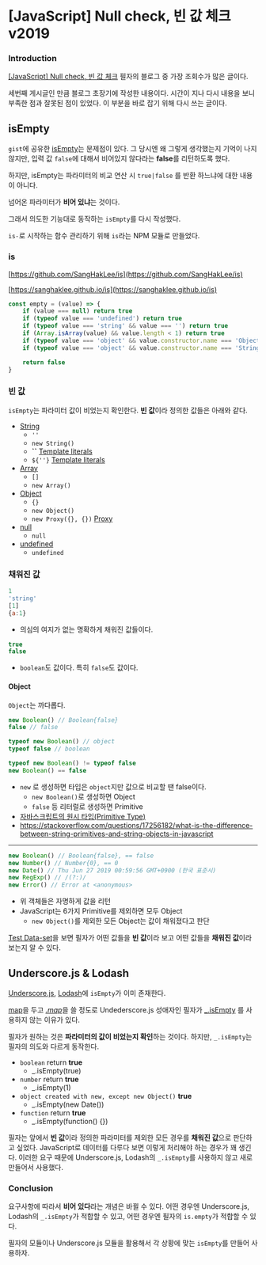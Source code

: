 
# [JavaScript] Null check, 빈 값 체크 v2019

###  Introduction
[[JavaScript] Null check, 빈 값 체크](https://sanghaklee.tistory.com/3) 필자의 블로그 중 가장 조회수가 많은 글이다.

세번째 게시글인 만큼 블로그 초장기에 작성한 내용이다.
시간이 지나 다시 내용을 보니 부족한 점과 잘못된 점이 있었다. 
이 부분을 바로 잡기 위해 다시 쓰는 글이다.


## isEmpty
`gist`에 공유한 [isEmpty](https://gist.github.com/SangHakLee/4da6159a7a08cdd12132)는 문제점이 있다.  그 당시엔  왜 그렇게 생각했는지 기억이 나지 않지만,  입력 값 `false`에 대해서 비어있지 않다라는 **false**를 리턴하도록 했다.

하지만, isEmpty는 파라미터의 비교 연산 시 `true|false` 를 반환 하느냐에 대한 내용이 아니다.

넘어온 파라미터가 **비어 있냐**는 것이다.

그래서 의도한 기능대로 동작하는 `isEmpty`를 다시 작성했다.

`is-`로 시작하는 함수 관리하기 위해 `is`라는 NPM 모듈로 만들었다.

### is
[https://github.com/SangHakLee/is](https://github.com/SangHakLee/is)

[https://sanghaklee.github.io/is](https://sanghaklee.github.io/is)
```javascript
const empty = (value) => {
	if (value === null) return true
	if (typeof value === 'undefined') return true
	if (typeof value === 'string' && value === '') return true
	if (Array.isArray(value) && value.length < 1) return true
	if (typeof value === 'object' && value.constructor.name === 'Object' && Object.keys(value).length < 1 && Object.getOwnPropertyNames(value) < 1) return true
	if (typeof value === 'object' && value.constructor.name === 'String' && Object.keys(value).length < 1) return true // new String()

	return false
}
```

### 빈 값
`isEmpty`는 파라미터 값이 비었는지 확인한다. **빈 값**이라 정의한 값들은 아래와 같다.

- [String](https://developer.mozilla.org/ko/docs/Web/JavaScript/Reference/Global_Objects/String)
	- `''`
	- `new String()`
	- **``** [Template literals
](https://developer.mozilla.org/ko/docs/Web/JavaScript/Reference/Template_literals)
	- `${''}` [Template literals
](https://developer.mozilla.org/ko/docs/Web/JavaScript/Reference/Template_literals)
- [Array](https://developer.mozilla.org/ko/docs/Web/JavaScript/Reference/Global_Objects/Array)
	- `[]`
	- `new Array()`
- [Object](https://developer.mozilla.org/ko/docs/Web/JavaScript/Reference/Global_Objects/Object)
	- `{}`
	- `new Object()`
	- `new Proxy({}, {})` [Proxy](https://developer.mozilla.org/ko/docs/Web/JavaScript/Reference/Global_Objects/Proxy)
- [null](https://developer.mozilla.org/ko/docs/Web/JavaScript/Reference/Global_Objects/null)
	- `null`
- [undefined](https://developer.mozilla.org/ko/docs/Web/JavaScript/Reference/Global_Objects/undefined)
	- `undefined`


### 채워진 값
```javascript
1
'string'
[1]
{a:1}
```
- 의심의 여지가 없는 명확하게 채워진 값들이다. 

```javascript
true
false
```
- `boolean`도 값이다. 특히 `false`도 값이다.

#### Object
`Object`는 까다롭다. 

```javascript
new Boolean() // Boolean{false}
false // false

typeof new Boolean() // object
typeof false // boolean

typeof new Boolean() != typeof false
new Boolean() == false
```
- `new` 로  생성하면 타입은 `object`지만 값으로 비교할 땐 false이다.
	-  `new Boolean()`로 생성하면 Object
	-  `false` 등 리터럴로 생성하면 Primitive
- [자바스크립트의 원시 타입(Primitive Type)](https://velog.io/@jakeseo_me/%EC%9E%90%EB%B0%94%EC%8A%A4%ED%81%AC%EB%A6%BD%ED%8A%B8-%EA%B0%9C%EB%B0%9C%EC%9E%90%EB%9D%BC%EB%A9%B4-%EC%95%8C%EC%95%84%EC%95%BC-%ED%95%A0-33%EA%B0%80%EC%A7%80-%EA%B0%9C%EB%85%90-2-%EC%9E%90%EB%B0%94%EC%8A%A4%ED%81%AC%EB%A6%BD%ED%8A%B8%EC%9D%98-%EC%9B%90%EC%8B%9C-%ED%83%80%EC%9E%85Primitive-Type-%EB%B2%88%EC%97%AD)
- https://stackoverflow.com/questions/17256182/what-is-the-difference-between-string-primitives-and-string-objects-in-javascript

---

```javascript
new Boolean() // Boolean{false}, == false
new Number() // Number{0}, == 0
new Date() // Thu Jun 27 2019 00:59:56 GMT+0900 (한국 표준시)
new RegExp() // /(?:)/
new Error() // Error at <anonymous>
```
- 위 객체들은 자명하게 값을 리턴
- JavaScript는 6가지 Primitive를 제외하면 모두 Object
	- `new Object()`를 제외한 모든 Object는 값이 채워졌다고 판단

[Test Data-set](https://github.com/SangHakLee/is/blob/master/test/datas/empty.js)을 보면 필자가 어떤 값들을 **빈 값**이라 보고 어떤 값들을  **채워진 값**이라 보는지 알 수 있다.

## Underscore.js & Lodash

[Underscore.js](https://underscorejs.org/), [Lodash](https://lodash.com/)에 `isEmpty`가 이미 존재한다.

[map](https://developer.mozilla.org/ko/docs/Web/JavaScript/Reference/Global_Objects/Array/map)을 두고 [_.map_](https://underscorejs.org/#map)을 쓸 정도로 Undederscore.js 성애자인 필자가 [_.isEmpty](https://underscorejs.org/#isEmpty) 를 사용하지 않는 이유가 있다.

필자가 원하는 것은 **파라미터의 값이 비었는지 확인**하는 것이다. 하지만,  `_.isEmpty`는 필자의 의도와 다르게 동작한다.

- `boolean` return **true**
	- _.isEmpty(true)
- `number` return **true**
	- _.isEmpty(1)
- `object created with new, except new Object()` **true**
	- _.isEmpty(new Date())
- `function` return **true**
	- _.isEmpty(function() {})

필자는 앞에서 **빈 값**이라 정의한 파라미터를 제외한 모든 경우를 **채워진 값**으로 판단하고 싶었다.
JavaScript로 데이터를 다루다 보면 이렇게 처리해야 하는 경우가 꽤 생긴다.
이러한 요구 때문에 Underscore.js, Lodash의 `_.isEmpty`를 사용하지 않고 새로 만들어서 사용했다.

### Conclusion

요구사항에 따라서 **비어 있다**라는 개념은 바뀔 수 있다.
어떤 경우엔 Underscore.js, Lodash의 `_.isEmpty`가 적합할 수 있고, 어떤 경우엔 필자의 `is.empty`가 적합할 수 있다.

필자의 모듈이나 Underscore.js 모듈을 활용해서 각 상황에 맞는 `isEmpty`를 만들어 사용하자.
<!--stackedit_data:
eyJoaXN0b3J5IjpbLTQwMDcwNTU4NCwtMzAwMjI1MTA4LDczND
kyNzE4NiwtMjk3MjQzMjIyLDEyMzQ0MjY4OTUsMTU3MzEyNjcw
OSwtMzAxNTg3NTcyXX0=
-->